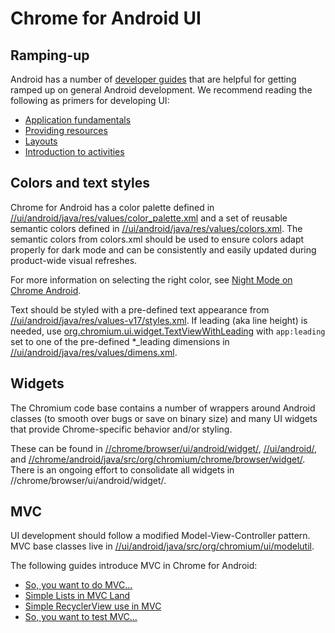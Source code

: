 # Chrome for Android UI

## Ramping-up

Android has a number of [developer guides](https://developer.android.com/guide) that are helpful for getting ramped up on general Android development. We recommend reading the following as primers for developing UI:

 * [Application fundamentals](https://developer.android.com/guide/components/fundamentals)
 * [Providing resources](https://developer.android.com/guide/topics/resources/providing-resources.html)
 * [Layouts](https://developer.android.com/guide/topics/ui/declaring-layout)
 * [Introduction to activities](https://developer.android.com/guide/components/activities/intro-activities)


## Colors and text styles

Chrome for Android has a color palette defined in [//ui/android/java/res/values/color_palette.xml](/ui/android/java/res/values/color_palette.xml) and a set of reusable semantic colors defined in [//ui/android/java/res/values/colors.xml](/ui/android/java/res/values/colors.xml). The semantic colors from colors.xml should be used to ensure colors adapt properly for dark mode and can be consistently and easily updated during product-wide visual refreshes.

For more information on selecting the right color, see [Night Mode on Chrome Android](night_mode.md).

Text should be styled with a pre-defined text appearance from [//ui/android/java/res/values-v17/styles.xml](/ui/android/java/res/values-v17/styles.xml). If leading (aka line height) is needed, use [org.chromium.ui.widget.TextViewWithLeading](/ui/android/java/src/org/chromium/ui/widget/TextViewWithLeading.java) with `app:leading` set to one of the pre-defined *_leading dimensions in [//ui/android/java/res/values/dimens.xml](/ui/android/java/res/values/dimens.xml).

## Widgets

The Chromium code base contains a number of wrappers around Android classes (to smooth over bugs or save on binary size) and many UI widgets that provide Chrome-specific behavior and/or styling.

These can be found in [//chrome/browser/ui/android/widget/](/chrome/browser/ui/android/widget/), [//ui/android/](/ui/android/), and [//chrome/android/java/src/org/chromium/chrome/browser/widget/](/chrome/android/java/src/org/chromium/chrome/browser/widget/). There is an ongoing effort to consolidate all widgets in //chrome/browser/ui/android/widget/.

## MVC

UI development should follow a modified Model-View-Controller pattern. MVC base classes live in [//ui/android/java/src/org/chromium/ui/modelutil](/ui/android/java/src/org/chromium/ui/modelutil/).

The following guides introduce MVC in Chrome for Android:

 * [So, you want to do MVC...](mvc_architecture_tutorial.md)
 * [Simple Lists in MVC Land](mvc_simple_list_tutorial.md)
 * [Simple RecyclerView use in MVC](mvc_simple_recycler_view_tutorial.md)
 * [So, you want to test MVC...](mvc_testing.md)
